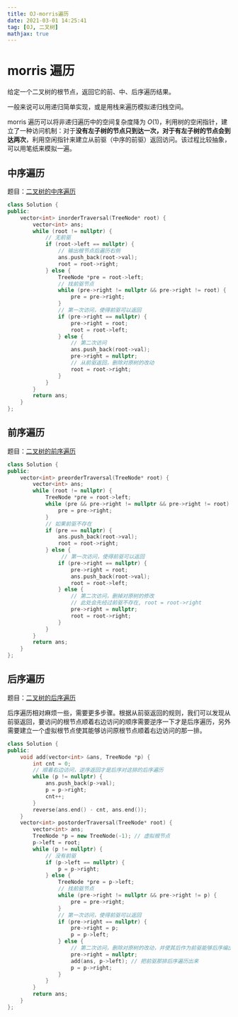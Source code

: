 ```yaml
---
title: OJ-morris遍历
date: 2021-03-01 14:25:41
tag: [OJ, 二叉树]
mathjax: true
---
```


# morris 遍历

给定一个二叉树的根节点，返回它的前、中、后序遍历结果。

一般来说可以用递归简单实现，或是用栈来遍历模拟递归栈空间。

morris 遍历可以将非递归遍历中的空间复杂度降为 $O(1)$，利用树的空闲指针，建立了一种访问机制：对于**没有左子树的节点只到达一次，对于有左子树的节点会到达两次**，利用空闲指针来建立从前驱（中序的前驱）返回访问。该过程比较抽象，可以用笔纸来模拟一遍。

## 中序遍历

题目：[二叉树的中序遍历](https://leetcode-cn.com/problems/binary-tree-inorder-traversal/)

```cpp
class Solution {
public:
    vector<int> inorderTraversal(TreeNode* root) {
        vector<int> ans;
        while (root != nullptr) {
			// 无前驱
            if (root->left == nullptr) {
                // 输出根节点后遍历右侧
                ans.push_back(root->val);
                root = root->right; 
            } else {
                TreeNode *pre = root->left;
                // 找前驱节点
                while (pre->right != nullptr && pre->right != root) {
                    pre = pre->right;
                }
                // 第一次访问，使得前驱可以返回
                if (pre->right == nullptr) {
                    pre->right = root;
                    root = root->left;
                } else {
                    // 第二次访问
                    ans.push_back(root->val);
                    pre->right = nullptr;
                    // 从前驱返回，删除对原树的改动
                    root = root->right;
                }
            }
        }
        return ans;
    }
};
```

## 前序遍历

题目：[二叉树的前序遍历](https://leetcode-cn.com/problems/binary-tree-preorder-traversal/)

```cpp
class Solution {
public:
    vector<int> preorderTraversal(TreeNode* root) {
        vector<int> ans;
        while (root != nullptr) {
            TreeNode *pre = root->left;
            while (pre && pre->right != nullptr && pre->right != root) {
                pre = pre->right;
            }
            // 如果前驱不存在
            if (pre == nullptr) {
                ans.push_back(root->val);
                root = root->right;
            } else {
                 // 第一次访问，使得前驱可以返回
                if (pre->right == nullptr) {
                    pre->right = root;
                    ans.push_back(root->val);
                    root = root->left;
                } else {
                    // 第二次访问，删掉对原树的修改
                    // 此处会先经过前驱不存在, root = root->right
                    pre->right = nullptr;
                    root = root->right;
                }
            }
        }
        return ans;
    }
};
```

## 后序遍历

题目：[二叉树的后序遍历](https://leetcode-cn.com/problems/binary-tree-postorder-traversal/)

后序遍历相对麻烦一些，需要更多步骤。根据从前驱返回的规则，我们可以发现从前驱返回，要访问的根节点顺着右边访问的顺序需要逆序一下才是后序遍历，另外需要建立一个虚拟根节点使其能够访问原根节点顺着右边访问的那一排。

```cpp
class Solution {
public:
    void add(vector<int> &ans, TreeNode *p) {
        int cnt = 0;
        // 顺着右边访问，逆序返回才是后序对这排的后序遍历
        while (p != nullptr) {
            ans.push_back(p->val);
            p = p->right;
            cnt++;
        }
        reverse(ans.end() - cnt, ans.end());
    }
    vector<int> postorderTraversal(TreeNode* root) {
        vector<int> ans;
        TreeNode *p = new TreeNode(-1); // 虚拟根节点
        p->left = root;
        while (p != nullptr) {
            // 没有前驱
            if (p->left == nullptr) {
                p = p->right;
            } else {
                TreeNode *pre = p->left;
                // 找前驱节点
                while (pre->right != nullptr && pre->right != p) {
                    pre = pre->right;
                }
                // 第一次访问，使得前驱可以返回
                if (pre->right == nullptr) {
                    pre->right = p;
                    p = p->left;
                } else {
                    // 第二次访问，删除对原树的改动，并使其后作为前驱能够后序编出来
                    pre->right = nullptr;
                    add(ans, p->left); // 把前驱那排后序遍历出来
                    p = p->right;
                }
            }
        }
        return ans;
    }
};
```

